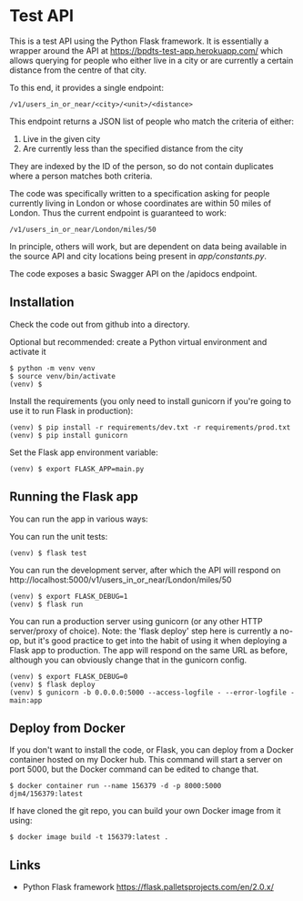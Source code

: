 # Test API

This is a test API using the Python Flask framework. It is
essentially a wrapper around the API at https://bpdts-test-app.herokuapp.com/
which allows querying for people who either live in a city or are
currently a certain distance from the centre of that city.

To this end, it provides a single endpoint:

    /v1/users_in_or_near/<city>/<unit>/<distance>

This endpoint returns a JSON list of people who match the criteria of
either:

1. Live in the given city
1. Are currently less than the specified distance from the city

They are indexed by the ID of the person, so do not contain duplicates 
where a person matches both criteria.

The code was specifically written to a specification asking for people
currently living in London or whose coordinates are within 50 miles
of London. Thus the current endpoint is guaranteed to work:

    /v1/users_in_or_near/London/miles/50

In principle, others will work, but are dependent on data being available
in the source API and city locations being present in *app/constants.py*.

The code exposes a basic Swagger API on the /apidocs endpoint.

## Installation

Check the code out from github into a directory.

Optional but recommended: create a Python virtual environment and 
activate it

    $ python -m venv venv
    $ source venv/bin/activate
    (venv) $

Install the requirements (you only need to install gunicorn if you're 
going to use it to run Flask in production):

    (venv) $ pip install -r requirements/dev.txt -r requirements/prod.txt
    (venv) $ pip install gunicorn

Set the Flask app environment variable:

    (venv) $ export FLASK_APP=main.py

## Running the Flask app

You can run the app in various ways:

You can run the unit tests:

    (venv) $ flask test

You can run the development server, after which the API will respond on
http://localhost:5000/v1/users_in_or_near/London/miles/50

    (venv) $ export FLASK_DEBUG=1
    (venv) $ flask run

You can run a production server using gunicorn (or any other HTTP server/proxy of choice). Note:
the 'flask deploy' step here is currently a no-op, but it's good practice to get into the
habit of using it when deploying a Flask app to production. The app will respond on the same URL 
as before, although you can obviously change that in the gunicorn config.

    (venv) $ export FLASK_DEBUG=0
    (venv) $ flask deploy
    (venv) $ gunicorn -b 0.0.0.0:5000 --access-logfile - --error-logfile - main:app

## Deploy from Docker

If you don't want to install the code, or Flask, you can deploy from
a Docker container hosted on my Docker hub. This command will start a 
server on port 5000, but the Docker command can be edited to change that.

    $ docker container run --name 156379 -d -p 8000:5000 djm4/156379:latest

If have cloned the git repo, you can build your own Docker image from it using:

    $ docker image build -t 156379:latest .

## Links

* Python Flask framework https://flask.palletsprojects.com/en/2.0.x/
